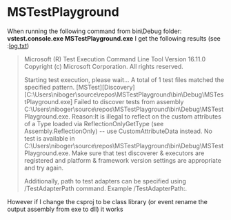 # MSTestPlayground

When running the following command from bin\Debug folder: **vstest.console.exe MSTestPlayground.exe** I get the following results (see :[log.txt](log.txt))
<blockquote>Microsoft (R) Test Execution Command Line Tool Version 16.11.0
Copyright (c) Microsoft Corporation.  All rights reserved.

Starting test execution, please wait...
A total of 1 test files matched the specified pattern.
[MSTest][Discovery][C:\Users\niboger\source\repos\MSTestPlayground\bin\Debug\MSTestPlayground.exe] Failed to discover tests from assembly C:\Users\niboger\source\repos\MSTestPlayground\bin\Debug\MSTestPlayground.exe. Reason:It is illegal to reflect on the custom attributes of a Type loaded via ReflectionOnlyGetType (see Assembly.ReflectionOnly) -- use CustomAttributeData instead.
No test is available in C:\Users\niboger\source\repos\MSTestPlayground\bin\Debug\MSTestPlayground.exe. Make sure that test discoverer & executors are registered and platform & framework version settings are appropriate and try again.

Additionally, path to test adapters can be specified using /TestAdapterPath command. Example  /TestAdapterPath:<pathToCustomAdapters>.</blockquote>

However if I change the csproj to be class library (or event rename the output assembly from exe to dll) it works
